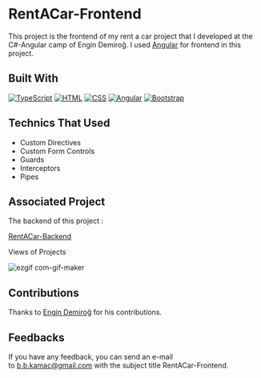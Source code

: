 RentACar-Frontend
=================

This project is the frontend of my rent a car project that I developed at the C#-Angular camp of Engin Demiroğ. I used [Angular](https://www.angular.io/) for frontend in this project.

Built With
----------

[![TypeScript](https://camo.githubusercontent.com/6cf9abe9d706421df40ff4feff208a5728df2b77f9eb21f24d09df00a0d69203/68747470733a2f2f696d672e736869656c64732e696f2f62616467652f547970655363726970742d3030374143433f7374796c653d666f722d7468652d6261646765266c6f676f3d74797065736372697074266c6f676f436f6c6f723d7768697465)](https://www.typescriptlang.org/) [![HTML](https://camo.githubusercontent.com/4a92b7b3519e7788ba8c3932a07bce965cd498a0428040dd47b5fcbf0aa8f99b/68747470733a2f2f696d672e736869656c64732e696f2f62616467652f48544d4c2d4639413033433f7374796c653d666f722d7468652d6261646765266c6f676f3d68746d6c35266c6f676f436f6c6f723d7768697465)](https://github.com/mertcumali/RentACar-Frontend/blob/main/w3schools.com/html) [![CSS](https://camo.githubusercontent.com/057c07d74136435f4891d55d99999e10b713557b5f194a0590cede1f4667d8fd/68747470733a2f2f696d672e736869656c64732e696f2f62616467652f4353532d4642353432423f7374796c653d666f722d7468652d6261646765266c6f676f3d63737333266c6f676f436f6c6f723d7768697465)](https://www.w3schools.com/css/) [![Angular](https://camo.githubusercontent.com/29026b68c52288230bf32bc2268e47e5c3b81dba23106fb062fcc0541f8e9529/68747470733a2f2f696d672e736869656c64732e696f2f62616467652f416e67756c61722d4444303033313f7374796c653d666f722d7468652d6261646765266c6f676f3d616e67756c6172266c6f676f436f6c6f723d7768697465)](https://angular.io/) [![Bootstrap](https://camo.githubusercontent.com/b13ed67c809178963ce9d538175b02649800772be1ce0cb02da5879e5614e236/68747470733a2f2f696d672e736869656c64732e696f2f62616467652f426f6f7473747261702d3536334437433f7374796c653d666f722d7468652d6261646765266c6f676f3d626f6f747374726170266c6f676f436f6c6f723d7768697465)](https://getbootstrap.com/)

Technics That Used
------------------------------------------------------------------------------------------

-   Custom Directives
-   Custom Form Controls
-   Guards
-   Interceptors
-   Pipes

Associated Project
------------------------------------------------------------------------------------------

The backend of this project :

[RentACar-Backend](https://github.com/BekirK-C/RentACar-Backend)


Views of Projects

![ezgif com-gif-maker](https://user-images.githubusercontent.com/80921292/201706764-7be27f67-019f-47c0-ab4e-8bbbf2f8a2e5.gif)


Contributions
--------------------------------------------------------------------------------

Thanks to [Engin Demiroğ](https://www.github.com/engindemirog) for his contributions.

Feedbacks
------------------------------------------------------------------------

If you have any feedback, you can send an e-mail to <b.b.kamac@gmail.com> with the subject title RentACar-Frontend.
